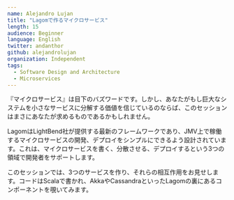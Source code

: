 ```yaml
---
name: Alejandro Lujan
title: "Lagomで作るマイクロサービス"
length: 15
audience: Beginner
language: English
twitter: andanthor
github: alejandrolujan
organization: Independent
tags:
  - Software Design and Architecture
  - Microservices
---
```

『マイクロサービス』は目下のバズワードです。しかし、あなたがもし巨大なシステムを小さなサービスに分解する価値を信じているのならば、このセッションはまさにあなたが求めるものであるかもしれません。

LagomはLightBend社が提供する最新のフレームワークであり、JMV上で稼働するマイクロサービスの開発、デプロイをシンプルにできるよう設計されています。これは、マイクロサービスを書く、分散させる、デプロイするという3つの領域で開発者をサポートします。

このセッションでは、3つのサービスを作り、それらの相互作用をお見せします。コードはScalaで書かれ、AkkaやCassandraといったLagomの裏にあるコンポーネントを覗いてみます。
